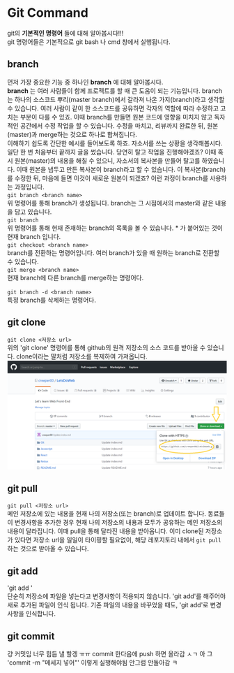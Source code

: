 # Git Command   
git의 **기본적인 명령어** 들에 대해 알아봅시다!!!    
git 명령어들은 기본적으로 git bash 나 cmd 창에서 실행됩니다.   

## branch
먼저 가장 중요한 기능 중 하나인 **branch** 에 대해 알아봅시다.   
**branch** 는 여러 사람들이 함께 프로젝트를 할 때 큰 도움이 되는 기능입니다. branch는 하나의 소스코드 뿌리(master branch)에서 갈라져 나온 가지(branch)라고 생각할 수 있습니다. 여러 사람이 같이 한 소스코드를 공유하면 각자의 역할에 따라 수정하고 고치는 부분이 다를 수 있죠. 이때 branch를 만들면 원본 코드에 영향을 미치지 않고 독자적인 공간에서 수정 작업을 할 수 있습니다. 수정을 마치고, 리뷰까지 완료한 뒤, 원본(master)과 merge하는 것으로 하나로 합쳐집니다.   
이해하기 쉽도록 간단한 예시를 들어보도록 하죠. 자소서를 쓰는 상황을 생각해봅시다. 일단 한 번 처음부터 끝까지 글을 썼습니다. 당연히 탈고 작업을 진행해야겠죠? 이때 혹시 원본(master)의 내용을 해칠 수 있으니, 자소서의 복사본을 만들어 탈고를 하였습니다. 이때 원본을 냅두고 만든 복사본이 branch라고 할 수 있습니다. 이 복사본(branch)를 수정한 뒤, 마음에 들면 이것이 새로운 원본이 되겠죠? 이런 과정이 branch를 사용하는 과정입니다.   
`git branch <branch name>`     
위 명령어를 통해 branch가 생성됩니다. branch는 그 시점에서의 master와 같은 내용을 담고 있습니다.     
`git branch`       
위 명령어를 통해 현재 존재하는 branch의 목록을 볼 수 있습니다. * 가 붙어있는 것이 현재 branch 입니다.     
`git checkout <branch name>`       
branch를 전환하는 명령어입니다. 여러 branch가 있을 때 원하는 branch로 전환할 수 있습니다.   
`git merge <branch name>`     
현재 branch에 다른 branch를 merge하는 명령어다.   

`git branch -d <branch name>`      
특정 branch를 삭제하는 명령어다.


## git clone
`git clone <저장소 url>`     
위의 'git clone' 명령어를 통해 github의 원격 저장소의 소스 코드를 받아올 수 있습니다. clone이라는 말처럼 저장소를 복제하여 가져옵니다.   
![image1](./image_git/image1.png)   

## git pull
`git pull <저장소 url>`   
메인 저장소에 있는 내용을 현재 나의 저장소(또는 branch)로 업데이트 합니다. 동료들이 변경사항을 추가한 경우 현재 나의 저장소의 내용과 모두가 공유하는 메인 저장소의 내용이 달라집니다. 이때 pull을 통해 달라진 내용을 받아옵니다. 이미 clone된 저장소가 있다면 저장소 url을 일일이 타이핑할 필요없이, 해당 레포지토리 내에서 `git pull`하는 것으로 받아올 수 있습니다.

## git add
'git add <file>'   
단순히 저장소에 파일을 넣는다고 변경사항이 적용되지 않습니다. 'git add'를 해주어야 새로 추가된 파일이 인식 됩니다. 기존 파일의 내용을 바꾸었을 때도, 'git add'로 변경사항을 인식합니다.

## git commit
걍 커밋임 너무 힘듬 낼 할겡 ㅠㅠ
commit 한다음에 push 하면 올라감 ㅅㄱ
아 그 'commit -m "메세지 넣어"' 이렇게 실행해야됨
안그럼 안돌아감 ㅋ
